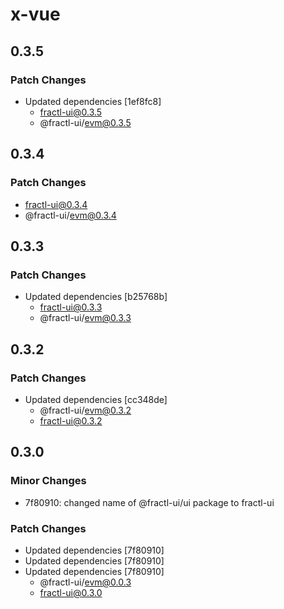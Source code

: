 # x-vue

## 0.3.5

### Patch Changes

- Updated dependencies [1ef8fc8]
  - fractl-ui@0.3.5
  - @fractl-ui/evm@0.3.5

## 0.3.4

### Patch Changes

- fractl-ui@0.3.4
- @fractl-ui/evm@0.3.4

## 0.3.3

### Patch Changes

- Updated dependencies [b25768b]
  - fractl-ui@0.3.3
  - @fractl-ui/evm@0.3.3

## 0.3.2

### Patch Changes

- Updated dependencies [cc348de]
  - @fractl-ui/evm@0.3.2
  - fractl-ui@0.3.2

## 0.3.0

### Minor Changes

- 7f80910: changed name of @fractl-ui/ui package to fractl-ui

### Patch Changes

- Updated dependencies [7f80910]
- Updated dependencies [7f80910]
- Updated dependencies [7f80910]
  - @fractl-ui/evm@0.0.3
  - fractl-ui@0.3.0
